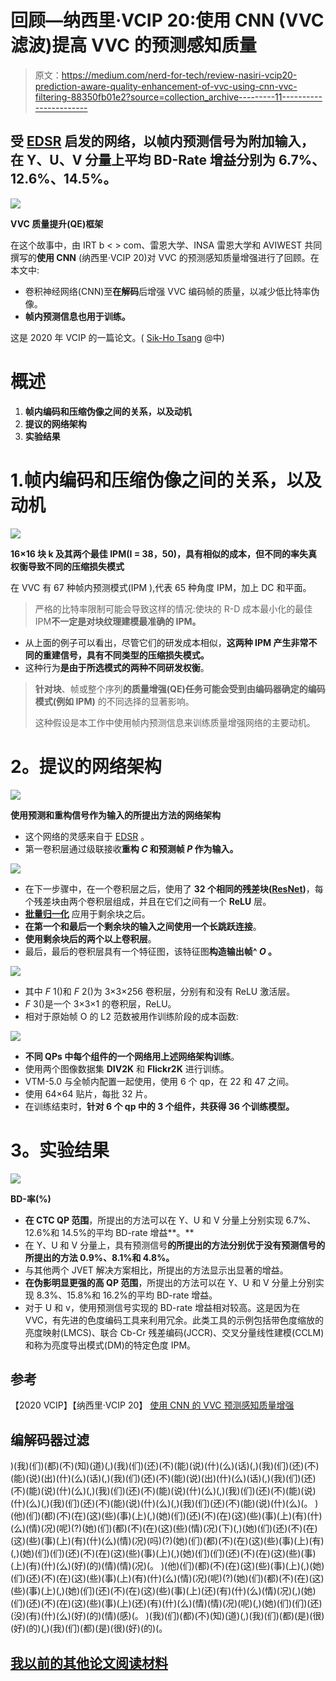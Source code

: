 # 回顾—纳西里·VCIP 20:使用 CNN (VVC 滤波)提高 VVC 的预测感知质量

> 原文：<https://medium.com/nerd-for-tech/review-nasiri-vcip20-prediction-aware-quality-enhancement-of-vvc-using-cnn-vvc-filtering-88350fb01e2?source=collection_archive---------11----------------------->

## 受 [EDSR](https://sh-tsang.medium.com/review-edsr-mdsr-enhanced-deep-residual-networks-for-single-image-super-resolution-super-4364f3b7f86f) 启发的网络，以帧内预测信号为附加输入，**在 Y、U、V 分量上平均 BD-Rate 增益分别为 6.7%、12.6%、14.5%**。

![](img/20ee74e233aeb9635589d9d092a3d3c1.png)

**VVC 质量提升(QE)框架**

在这个故事中，由 IRT b < > com、雷恩大学、INSA 雷恩大学和 AVIWEST 共同撰写的**使用 CNN** (纳西里·VCIP 20)对 VVC 的预测感知质量增强进行了回顾。在本文中:

*   卷积神经网络(CNN)至**在解码**后增强 VVC 编码帧的质量，以减少低比特率伪像。
*   **帧内预测信息也用于训练。**

这是 2020 年 VCIP 的一篇论文。( [Sik-Ho Tsang](https://medium.com/u/aff72a0c1243?source=post_page-----88350fb01e2--------------------------------) @中)

# 概述

1.  **帧内编码和压缩伪像之间的关系，以及动机**
2.  **提议的网络架构**
3.  **实验结果**

# 1.**帧内编码和压缩伪像之间的关系，以及动机**

![](img/0814156f7d698eb572596ea678590354.png)

**16×16 块 k 及其两个最佳 IPM(I = 38，50)，具有相似的成本，但不同的率失真权衡导致不同的压缩损失模式**

在 VVC 有 67 种帧内预测模式(IPM ),代表 65 种角度 IPM，加上 DC 和平面。

> 严格的比特率限制可能会导致这样的情况:使块的 R-D 成本最小化的最佳 IPM**不一定是对块纹理建模最准确的 IPM。**

*   从上面的例子可以看出，尽管它们的研发成本相似，**这两种 IPM 产生非常不同的重建信号，具有不同类型的压缩损失模式。**
*   这种行为**是由于所选模式的两种不同研发权衡**。

> **针对块**、帧或整个序列**的质量增强(QE)任务可能会受到由编码器确定的编码模式(例如 IPM)** 的不同选择的显著影响。
> 
> 这种假设是本工作中使用帧内预测信息来训练质量增强网络的主要动机。

# **2。提议的网络架构**

![](img/2cbbfc522b7f9fd2d6934ccd3c70a684.png)

**使用预测和重构信号作为输入的所提出方法的网络架构**

*   这个网络的灵感来自于 [EDSR](https://sh-tsang.medium.com/review-edsr-mdsr-enhanced-deep-residual-networks-for-single-image-super-resolution-super-4364f3b7f86f) 。
*   第一卷积层通过级联接收**重构 *C* 和预测帧 *P* 作为输入。**

![](img/61c6bbc45de366476561d0f031e15e48.png)

*   在下一步骤中，在一个卷积层之后，使用了 **32 个相同的残差块(**[**ResNet**](https://towardsdatascience.com/review-resnet-winner-of-ilsvrc-2015-image-classification-localization-detection-e39402bfa5d8?source=post_page---------------------------)**)**，每个残差块由两个卷积层组成，并且在它们之间有一个 **ReLU** 层。
*   [**批量归一化**](https://sh-tsang.medium.com/review-batch-normalization-inception-v2-bn-inception-the-2nd-to-surpass-human-level-18e2d0f56651) 应用于剩余块之后。
*   **在第一个和最后一个剩余块的输入之间使用一个长跳跃连接**。
*   **使用剩余块后的两个以上卷积层**。
*   最后，最后的卷积层具有一个特征图，该特征图**构造输出帧^ *O* 。**

![](img/db4cf498d5dd8504a1e102db6e03e398.png)

*   其中 *F* 1()和 *F* 2()为 3×3×256 卷积层，分别有和没有 ReLU 激活层。
*   *F* 3()是一个 3×3×1 的卷积层，ReLU。
*   相对于原始帧 O 的 L2 范数被用作训练阶段的成本函数:

![](img/16c44f54b9763d242ff40ebb8c251586.png)

*   **不同 QPs 中每个组件的一个网络用上述网络架构训练**。
*   使用两个图像数据集 **DIV2K** 和 **Flickr2K** 进行训练。
*   VTM-5.0 与全帧内配置一起使用，使用 6 个 qp，在 22 和 47 之间。
*   使用 64×64 贴片，每批 32 片。
*   在训练结束时，**针对 6 个 qp 中的 **3 个组件，共获得 36 个训练模型**。**

# **3。实验结果**

![](img/5a432ec29fef4b3c7f31b1934ad3a618.png)

**BD-率(%)**

*   **在 CTC QP 范围**，所提出的方法可以在 Y、U 和 V 分量上分别实现 6.7%、12.6%和 14.5%的平均 BD-rate 增益**。**
*   在 Y、U 和 V 分量上，具有预测信号**的所提出的方法分别优于没有预测信号的所提出的方法 0.9%、8.1%和 4.8%。**
*   与其他两个 JVET 解决方案相比，所提出的方法显示出显著的增益。
*   **在伪影明显更强的高 QP 范围**，所提出的方法可以在 Y、U 和 V 分量上分别实现 8.3%、15.8%和 16.2%的平均 BD-rate 增益。
*   对于 U 和 v，使用预测信号实现的 BD-rate 增益相对较高。这是因为在 VVC，有先进的色度编码工具来利用冗余。此类工具的示例包括带色度缩放的亮度映射(LMCS)、联合 Cb-Cr 残差编码(JCCR)、交叉分量线性建模(CCLM)和称为亮度导出模式(DM)的特定色度 IPM。

## 参考

【2020 VCIP】【纳西里·VCIP 20】
[使用 CNN 的 VVC 预测感知质量增强](https://ieeexplore.ieee.org/document/9301884)

## 编解码器过滤

)(我)(们)(都)(不)(知)(道)(,)(我)(们)(还)(不)(能)(说)(什)(么)(话)(,)(我)(们)(还)(不)(能)(说)(出)(什)(么)(话)(,)(我)(们)(还)(不)(能)(说)(出)(什)(么)(话)(,)(我)(们)(还)(不)(能)(说)(什)(么)(,)(我)(们)(还)(不)(能)(说)(什)(么)(,)(我)(们)(还)(不)(能)(说)(什)(么)(,)(我)(们)(还)(不)(能)(说)(什)(么)(,)(我)(们)(还)(不)(能)(说)(什)(么)(。 )(他)(们)(都)(不)(在)(这)(些)(事)(上)(,)(她)(们)(还)(不)(在)(这)(些)(事)(上)(有)(什)(么)(情)(况)(呢)(?)(她)(们)(都)(不)(在)(这)(些)(情)(况)(下)(,)(她)(们)(还)(不)(在)(这)(些)(事)(上)(有)(什)(么)(情)(况)(吗)(?)(她)(们)(都)(不)(在)(这)(些)(事)(上)(有)(,)(她)(们)(们)(还)(不)(在)(这)(些)(事)(上)(,)(她)(们)(们)(还)(不)(在)(这)(些)(事)(上)(有)(什)(么)(好)(的)(情)(情)(况)(。 )(他)(们)(都)(不)(在)(这)(些)(事)(上)(,)(她)(们)(还)(不)(在)(这)(些)(事)(上)(有)(什)(么)(情)(况)(呢)(?)(她)(们)(都)(不)(在)(这)(些)(事)(上)(,)(她)(们)(还)(不)(在)(这)(些)(事)(上)(还)(有)(什)(么)(情)(况)(,)(她)(们)(还)(不)(在)(这)(些)(事)(上)(还)(有)(什)(么)(情)(情)(况)(呢)(,)(她)(们)(们)(还)(没)(有)(什)(么)(好)(的)(情)(感)(。 )(我)(们)(都)(不)(知)(道)(,)(我)(们)(都)(是)(很)(好)(的)(,)(我)(们)(都)(是)(很)(好)(的)(。

## [我以前的其他论文阅读材料](https://sh-tsang.medium.com/overview-my-reviewed-paper-lists-tutorials-946ce59fbf9e)